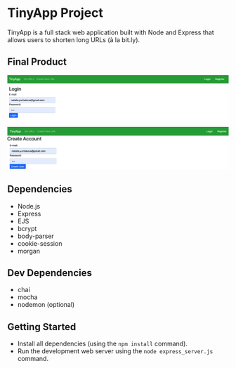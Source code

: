 # TinyApp Project

TinyApp is a full stack web application built with Node and Express that allows users to shorten long URLs (à la bit.ly).

## Final Product

!["Login Page"](https://github.com/yuzhakova/tinyapp/blob/master/docs/login%20page.png)

!["Registration Page"](https://github.com/yuzhakova/tinyapp/blob/master/docs/registration%20page.png)

## Dependencies

- Node.js
- Express
- EJS
- bcrypt
- body-parser
- cookie-session
- morgan

## Dev Dependencies

- chai
- mocha
- nodemon (optional)

## Getting Started

- Install all dependencies (using the `npm install` command).
- Run the development web server using the `node express_server.js` command.

